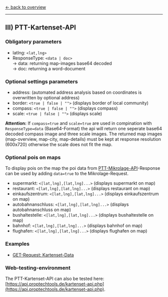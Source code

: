 [<- back to overview](README.md)
***

## III) PTT-Kartenset-API

### Obligatory parameters
* latlng: `<lat,lng>`
* ResponseType: `<data | doc>`<br>
   -> data: returning map-images base64 decoded <br>
   -> doc: returning a word-document<br>

### Optional settings parameters

 * address: (automated address analysis based on coordinates is overwritten by optional address)
 * border: `<true | false | "">` (displays border of local community)
 * compass: `<true | false | "">` (displays compass)
 * scale: `<true | false | "">` (displays scale)
 
**Attention:** If `compass=true` and `scale=true` are used in compination with `ResponseType=data` (Base64-Format) the api will return one seperate base64 decoded compass image and three scale images. The returned map images (map-overview, map-city, map-details) must be kept at response resolution (600x720) otherwise the scale does not fit the map.

### Optional pois on maps
To display pois on the map the poi data from [PTT-Mikrolage-API](https://github.com/PropTechTools/PTT-API-Solutions/blob/master/ptt-mikro-api.md#optional-api-settings-parameters)-Response
can be used by adding `data=true` to the Mikrolage-Request.

 * supermarkt: `<[lat,lng],[lat,lng]...>` (displays supermarkt on map)
 * restaurant: `<[lat,lng],[lat,lng]...>` (displays restaurant on map)
 * einkaufszentrum: `<[lat,lng],[lat,lng]...>` (displays einkaufszentrum on map)
 * autobahnanschluss: `<[lat,lng],[lat,lng]...>` (displays autobahnanschluss on map)
 * bushaltestelle: `<[lat,lng],[lat,lng]...>` (displays bushaltestelle on map)
 * bahnhof: `<[lat,lng],[lat,lng]...>` (displays bahnhof on map)
 * flughafen: `<[lat,lng],[lat,lng]...>` (displays flughafen on map)

### Examples

* [GET-Request: Kartenset-Data](examples/kartenset-api-001-data.md)

### Web-testing-environment 
The PTT-Kartenset-API can also be tested here: [https://api.proptechtools.de/kartenset-api.php](https://api.proptechtools.de/kartenset-api.php).
